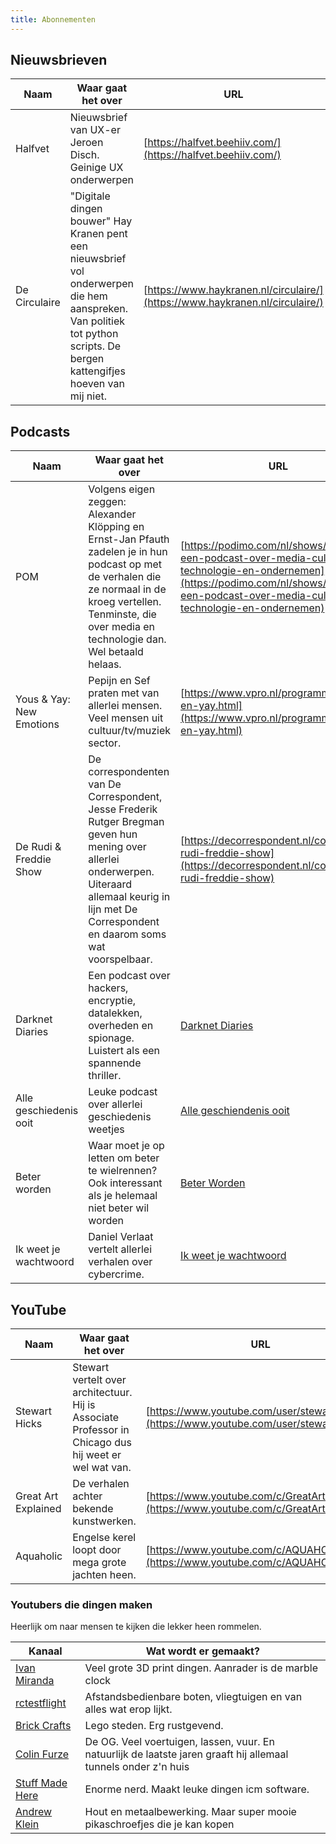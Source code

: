 ```yaml
---
title: Abonnementen
---
```


## Nieuwsbrieven

| Naam          | Waar gaat het over                                                                                                                                                        | URL                                                                          |
| ------------- | ------------------------------------------------------------------------------------------------------------------------------------------------------------------------- | ---------------------------------------------------------------------------- |
| Halfvet       | Nieuwsbrief van UX-er Jeroen Disch. Geinige UX onderwerpen                                                                                                                | [https://halfvet.beehiiv.com/](https://halfvet.beehiiv.com/)                 |
| De Circulaire | "Digitale dingen bouwer" Hay Kranen pent een nieuwsbrief vol onderwerpen die hem aanspreken. Van politiek tot python scripts. De bergen kattengifjes hoeven van mij niet. | [https://www.haykranen.nl/circulaire/](https://www.haykranen.nl/circulaire/) |

## Podcasts

| Naam                     | Waar gaat het over                                                                                                                                                                                         | URL                                                                                                                    |
| ------------------------ | ---------------------------------------------------------------------------------------------------------------------------------------------------------------------------------------------------------- | ---------------------------------------------------------------------------------------------------------------------- |
| POM                      | Volgens eigen zeggen: Alexander Klöpping en Ernst-Jan Pfauth zadelen je in hun podcast op met de verhalen die ze normaal in de kroeg vertellen. Tenminste, die over media en technologie dan. Wel betaald helaas.             |[https://podimo.com/nl/shows/pom-een-podcast-over-media-cultuur-technologie-en-ondernemen](https://podimo.com/nl/shows/pom-een-podcast-over-media-cultuur-technologie-en-ondernemen)   |
| Yous & Yay: New Emotions | Pepijn en Sef praten met van allerlei mensen. Veel mensen uit cultuur/tv/muziek sector.                                                                                                                    | [https://www.vpro.nl/programmas/yous-en-yay.html](https://www.vpro.nl/programmas/yous-en-yay.html)                     |
| De Rudi & Freddie Show   | De correspondenten van De Correspondent, Jesse Frederik Rutger Bregman geven hun mening over allerlei onderwerpen. Uiteraard allemaal keurig in lijn met De Correspondent en daarom soms wat voorspelbaar. | [https://decorrespondent.nl/collectie/de-rudi-freddie-show](https://decorrespondent.nl/collectie/de-rudi-freddie-show) |
| Darknet Diaries          | Een podcast over hackers, encryptie, datalekken, overheden en spionage. Luistert als een spannende thriller.                                                                                               | [Darknet Diaries](https://darknetdiaries.com/)                                                                         |
| Alle geschiedenis ooit   | Leuke podcast over allerlei geschiedenis weetjes                                                                                                                                                           | [Alle geschiendenis ooit](https://vriendvandeshow.nl/allegeschiedenisooit)                                                                                                                       |
| Beter worden             | Waar moet je op letten om beter te wielrennen? Ook interessant als je helemaal niet beter wil worden                                                                                                       | [Beter Worden](https://podcasts.apple.com/nl/podcast/beter-worden/id1574684187)                                        |
|Ik weet je wachtwoord|Daniel Verlaat vertelt allerlei verhalen over cybercrime.|[Ik weet je wachtwoord](https://ikweetjewachtwoord.nl/podcast/)|

## YouTube

| Naam                | Waar gaat het over                                                                                    | URL                                                                                        |
| ------------------- | ----------------------------------------------------------------------------------------------------- | ------------------------------------------------------------------------------------------ |
| Stewart Hicks       | Stewart vertelt over architectuur. Hij is Associate Professor in Chicago dus hij weet er wel wat van. | [https://www.youtube.com/user/stewarthicks](https://www.youtube.com/user/stewarthicks)     |
| Great Art Explained | De verhalen achter bekende kunstwerken.                                                               | [https://www.youtube.com/c/GreatArtExplained](https://www.youtube.com/c/GreatArtExplained) |
| Aquaholic           | Engelse kerel loopt door mega grote jachten heen.                                                     | [https://www.youtube.com/c/AQUAHOLIC](https://www.youtube.com/c/AQUAHOLIC)                 |

### Youtubers die dingen maken

Heerlijk om naar mensen te kijken die lekker heen rommelen.

| Kanaal | Wat wordt er gemaakt?|
|-----|-|
|[Ivan Miranda](https://www.youtube.com/@ivanmirandawastaken)|Veel grote 3D print dingen. Aanrader is de marble clock|
|[rctestflight](https://www.youtube.com/@rctestflight)|Afstandsbedienbare boten, vliegtuigen en van alles wat erop lijkt.|
|[Brick Crafts](https://www.youtube.com/@Brick_Crafts)|Lego steden. Erg rustgevend.|
|[Colin Furze](https://www.youtube.com/@colinfurze)|De OG. Veel voertuigen, lassen, vuur. En natuurlijk de laatste jaren graaft hij allemaal tunnels onder z'n huis|
|[Stuff Made Here](https://www.youtube.com/@StuffMadeHere)|Enorme nerd. Maakt leuke dingen icm software.|
|[Andrew Klein](https://yewtu.be/channel/UCYJ6JJ7Q938Fls5He8zYRFA)|Hout en metaalbewerking. Maar super mooie pikaschroefjes die je kan kopen|
